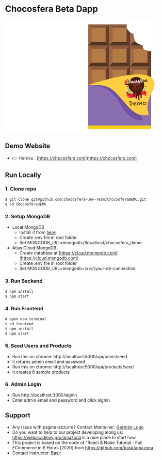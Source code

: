 # Chocosfera Beta Dapp
![Chocosfera Beta](/ChocolateBar.png)

## Demo Website

- 👉 Heroku : [https://chocosfera.com](https://chocosfera.com)

## Run Locally

### 1. Clone repo

```
$ git clone git@github.com:Chocosfera-Dev-Team/ChocosferaDEMO.git
$ cd ChocosferaDEMO
```

### 2. Setup MongoDB

- Local MongoDB
  - Install it from [here](https://www.mongodb.com/try/download/community)
  - Create .env file in root folder
  - Set MONGODB_URL=mongodb://localhost/chocosfera_demo  
- Atlas Cloud MongoDB
  - Create database at [https://cloud.mongodb.com](https://cloud.mongodb.com)
  - Create .env file in root folder
  - Set MONGODB_URL=mongodb+srv://your-db-connection

### 3. Run Backend

```
$ npm install
$ npm start
```

### 4. Run Frontend

```
# open new terminal
$ cd frontend
$ npm install
$ npm start
```

### 5. Seed Users and Products

- Run this on chrome: http://localhost:5000/api/users/seed
- It returns admin email and password
- Run this on chrome: http://localhost:5000/api/products/seed
- It creates 6 sample products

### 6. Admin Login

- Run http://localhost:3000/signin
- Enter admin email and password and click signin

## Support

- Any Issue with pagine-azzurre? Contact Manteiner: [Germán Lugo](mailto:g.lugo.dev@gmail.com)
- Do you want to help to our project developing along us: https://webacademy.pro/amazona is a nice place to start how.
- This project is based on the code of "React & Node Tutorial - Full ECommerce in 9 Hours [2020] 
  from https://github.com/basir/amazona
- Contact Instructor: [Basir](mailto:basir.jafarzadeh@gmail.com)
